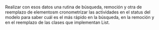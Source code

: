 Realizar con esos datos una rutina de búsqueda, remoción y otra de reemplazo de elementosm cronometrizar las actividades en el status del modelo para saber cuál es el más rápido en la búsqueda, en la remoción y en el reemplazo de las clases que implementan List.